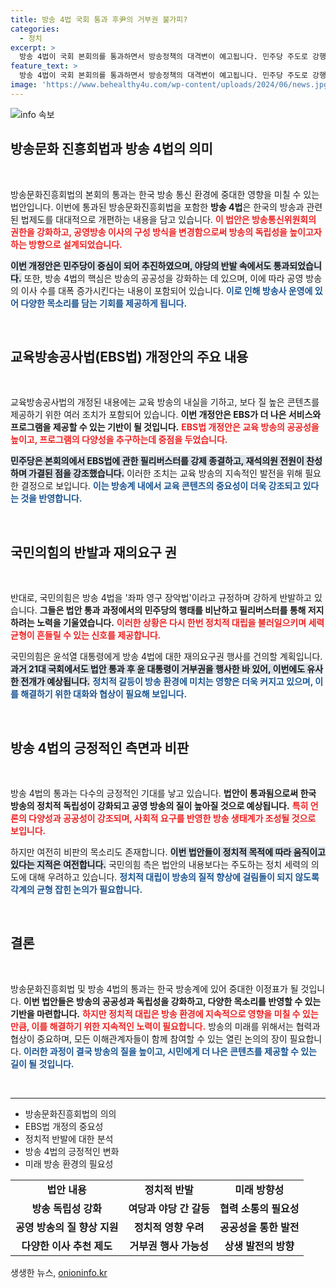 ```yaml
---
title: 방송 4법 국회 통과 후尹의 거부권 불가피?
categories:
  - 정치
excerpt: >
  방송 4법이 국회 본회의를 통과하면서 방송정책의 대격변이 예고됩니다. 민주당 주도로 강행된 이번 법안은 야당의 방송 장악 논란을 불러일으키며, 국민의힘은 윤석열 대통령의 거부권 행사를 요구하는 상황입니다. 클릭해서 자세한 내용을 확인하세요!
feature_text: >
  방송 4법이 국회 본회의를 통과하면서 방송정책의 대격변이 예고됩니다. 민주당 주도로 강행된 이번 법안은 야당의 방송 장악 논란을 불러일으키며, 국민의힘은 윤석열 대통령의 거부권 행사를 요구하는 상황입니다. 클릭해서 자세한 내용을 확인하세요!
image: 'https://www.behealthy4u.com/wp-content/uploads/2024/06/news.jpg'
---
```


<p><img src="https://www.behealthy4u.com/wp-content/uploads/2024/06/news.jpg" alt="info 속보" /></p>

<h2 data-ke-size="size26">방송문화 진흥회법과 방송 4법의 의미</h2>

<p data-ke-size="size16">&nbsp;</p>

<p>방송문화진흥회법의 본회의 통과는 한국 방송 통신 환경에 중대한 영향을 미칠 수 있는 법안입니다. 이번에 통과된 방송문화진흥회법을 포함한 <b>방송 4법</b>은 한국의 방송과 관련된 법제도를 대대적으로 개편하는 내용을 담고 있습니다. <b><span style="color: #ee2323;">이 법안은 방송통신위원회의 권한을 강화하고, 공영방송 이사의 구성 방식을 변경함으로써 방송의 독립성을 높이고자 하는 방향으로 설계되었습니다.</span></b> </p>

<p><b><span style="background-color: #21538527;">이번 개정안은 민주당이 중심이 되어 추진하였으며, 야당의 반발 속에서도 통과되었습니다.</span></b> 또한, 방송 4법의 핵심은 방송의 공공성을 강화하는 데 있으며, 이에 따라 공영 방송의 이사 수를 대폭 증가시킨다는 내용이 포함되어 있습니다. <b><span style="color: #1a5490;">이로 인해 방송사 운영에 있어 다양한 목소리를 담는 기회를 제공하게 됩니다.</span></b> </p>

<p data-ke-size="size16">&nbsp;</p>

<h2 data-ke-size="size26">교육방송공사법(EBS법) 개정안의 주요 내용</h2>

<p data-ke-size="size16">&nbsp;</p>

<p>교육방송공사법의 개정된 내용에는 교육 방송의 내실을 기하고, 보다 질 높은 콘텐츠를 제공하기 위한 여러 조치가 포함되어 있습니다. <b>이번 개정안은 EBS가 더 나은 서비스와 프로그램을 제공할 수 있는 기반이 될 것입니다.</b> <b><span style="color: #ee2323;">EBS법 개정안은 교육 방송의 공공성을 높이고, 프로그램의 다양성을 추구하는데 중점을 두었습니다.</span></b></p>

<p><b><span style="background-color: #21538527;">민주당은 본회의에서 EBS법에 관한 필리버스터를 강제 종결하고, 재석의원 전원이 찬성하며 가결된 점을 강조했습니다.</span></b> 이러한 조치는 교육 방송의 지속적인 발전을 위해 필요한 결정으로 보입니다. <b><span style="color: #1a5490;">이는 방송계 내에서 교육 콘텐츠의 중요성이 더욱 강조되고 있다는 것을 반영합니다.</span></b></p>

<p data-ke-size="size16">&nbsp;</p>

<h2 data-ke-size="size26">국민의힘의 반발과 재의요구 권</h2>

<p data-ke-size="size16">&nbsp;</p>

<p>반대로, 국민의힘은 방송 4법을 '좌파 영구 장악법'이라고 규정하며 강하게 반발하고 있습니다. <b>그들은 법안 통과 과정에서의 민주당의 행태를 비난하고 필리버스터를 통해 저지하려는 노력을 기울였습니다.</b> <b><span style="color: #ee2323;">이러한 상황은 다시 한번 정치적 대립을 불러일으키며 세력 균형이 흔들릴 수 있는 신호를 제공합니다.</span></b></p>

<p>국민의힘은 윤석열 대통령에게 방송 4법에 대한 재의요구권 행사를 건의할 계획입니다. <b><span style="background-color: #21538527;">과거 21대 국회에서도 법안 통과 후 윤 대통령이 거부권을 행사한 바 있어, 이번에도 유사한 전개가 예상됩니다.</span></b> <b><span style="color: #1a5490;">정치적 갈등이 방송 환경에 미치는 영향은 더욱 커지고 있으며, 이를 해결하기 위한 대화와 협상이 필요해 보입니다.</span></b></p>

<p data-ke-size="size16">&nbsp;</p>

<h2 data-ke-size="size26">방송 4법의 긍정적인 측면과 비판</h2>

<p data-ke-size="size16">&nbsp;</p>

<p>방송 4법의 통과는 다수의 긍정적인 기대를 낳고 있습니다. <b>법안이 통과됨으로써 한국 방송의 정치적 독립성이 강화되고 공영 방송의 질이 높아질 것으로 예상됩니다.</b> <b><span style="color: #ee2323;">특히 언론의 다양성과 공공성이 강조되며, 사회적 요구를 반영한 방송 생태계가 조성될 것으로 보입니다.</span></b> </p>

<p>하지만 여전히 비판의 목소리도 존재합니다. <b><span style="background-color: #21538527;">이번 법안들이 정치적 목적에 따라 움직이고 있다는 지적은 여전합니다.</span></b> 국민의힘 측은 법안의 내용보다는 주도하는 정치 세력의 의도에 대해 우려하고 있습니다. <b><span style="color: #1a5490;">정치적 대립이 방송의 질적 향상에 걸림돌이 되지 않도록 각계의 균형 잡힌 논의가 필요합니다.</span></b></p>

<p data-ke-size="size16">&nbsp;</p>

<h2 data-ke-size="size26">결론</h2>

<p data-ke-size="size16">&nbsp;</p>

<p>방송문화진흥회법 및 방송 4법의 통과는 한국 방송계에 있어 중대한 이정표가 될 것입니다. <b>이번 법안들은 방송의 공공성과 독립성을 강화하고, 다양한 목소리를 반영할 수 있는 기반을 마련합니다.</b> <b><span style="color: #ee2323;">하지만 정치적 대립은 방송 환경에 지속적으로 영향을 미칠 수 있는 만큼, 이를 해결하기 위한 지속적인 노력이 필요합니다.</span></b> 방송의 미래를 위해서는 협력과 협상이 중요하며, 모든 이해관계자들이 함께 참여할 수 있는 열린 논의의 장이 필요합니다. <b><span style="color: #1a5490;">이러한 과정이 결국 방송의 질을 높이고, 시민에게 더 나은 콘텐츠를 제공할 수 있는 길이 될 것입니다.</span></b></p>

<p data-ke-size="size16">&nbsp;</p>

<p><hr /><ul>
<li>방송문화진흥회법의 의의</li>
<li>EBS법 개정의 중요성</li>
<li>정치적 반발에 대한 분석</li>
<li>방송 4법의 긍정적인 변화</li>
<li>미래 방송 환경의 필요성</li>
</ul><table style="width:100%">
<tr>
<td style="text-align: center; height: 17px;"><b>법안 내용</b></td>
<td style="text-align: center; height: 17px;"><b>정치적 반발</b></td>
<td style="text-align: center; height: 17px;"><b>미래 방향성</b></td>
</tr>
<tr>
<td style="text-align: center; height: 17px;"><b>방송 독립성 강화</b></td>
<td style="text-align: center; height: 17px;"><b>여당과 야당 간 갈등</b></td>
<td style="text-align: center; height: 17px;"><b>협력 소통의 필요성</b></td>
</tr>
<tr>
<td style="text-align: center; height: 17px;"><b>공영 방송의 질 향상 지원</b></td>
<td style="text-align: center; height: 17px;"><b>정치적 영향 우려</b></td>
<td style="text-align: center; height: 17px;"><b>공공성을 통한 발전</b></td>
</tr>
<tr>
<td style="text-align: center; height: 17px;"><b>다양한 이사 추천 제도</b></td>
<td style="text-align: center; height: 17px;"><b>거부권 행사 가능성</b></td>
<td style="text-align: center; height: 17px;"><b>상생 발전의 방향</b></td>
</tr>
</table></p>
생생한 뉴스, <a href="https://onioninfo.kr" rel="dofollow">onioninfo.kr</a>


